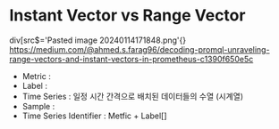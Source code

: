 # Instant Vector vs Range Vector

div[src$='Pasted image 20240114171848.png'{} 
https://medium.com/@ahmed.s.farag96/decoding-promql-unraveling-range-vectors-and-instant-vectors-in-prometheus-c1390f650e5c

* Metric : 
* Label : 
* Time Series : 일정 시간 간격으로 배치된 데이터들의 수열 (시계열)
* Sample : 
* Time Series Identifier : Metfic + Label[]